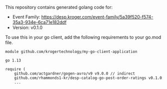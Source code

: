 This repository contains generated golang code for:
* Event Family: https://desp.kroger.com/event-family/5a39f520-f574-35a3-934e-6ca71e182ddf
* Version: v0.1.0

To use this in your go client, add the following requirements to your go.mod file.

```
module github.com/krogertechnology/my-go-client-application

go 1.13

require (
	github.com/actgardner/gogen-avro/v9 v9.0.0 // indirect
	github.com/rhammonds1-kr/desp-catalog-go-post-order-ratings v0.1.0
	...
```